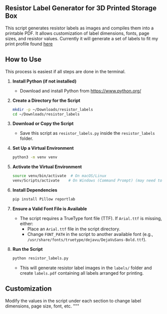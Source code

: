 Resistor Label Generator for 3D Printed Storage Box
---------------------------------------------------
This script generates resistor labels as images and compiles them into a printable PDF.
It allows customization of label dimensions, fonts, page sizes, and resistor values.
Currently it will generate a set of labels to fit my print profile found [here](https://makerworld.com/en/models/544850-resistor-storage-parametric?from=search#profileId-1182552)

## How to Use
This process is easiest if all steps are done in the terminal.

1. **Install Python (if not installed)**
   - Download and install Python from https://www.python.org/

2. **Create a Directory for the Script**
   ```sh
   mkdir -p ~/Downloads/resistor_labels
   cd ~/Downloads/resistor_labels
   ```

3. **Download or Copy the Script**
   - Save this script as `resistor_labels.py` inside the `resistor_labels` folder.

4. **Set Up a Virtual Environment**
   ```sh
   python3 -m venv venv
   ```

5. **Activate the Virtual Environment**
   ```sh
   source venv/bin/activate  # On macOS/Linux
   venv/Scripts/activate    # On Windows (Command Prompt) (may need to swap to backslashes)
   ```

6. **Install Dependencies**
   ```sh
   pip install Pillow reportlab
   ```

7. **Ensure a Valid Font File is Available**
   - The script requires a TrueType font file (TTF). If `Arial.ttf` is missing, either:
     - Place an `Arial.ttf` file in the script directory.
     - Change `FONT_PATH` in the script to another available font (e.g., `/usr/share/fonts/truetype/dejavu/DejaVuSans-Bold.ttf`).

8. **Run the Script**
   ```sh
   python resistor_labels.py
   ```
   - This will generate resistor label images in the `labels/` folder and create `labels.pdf`
     containing all labels arranged for printing.

## Customization
Modify the values in the script under each section to change label dimensions, page size, font, etc.
"""

